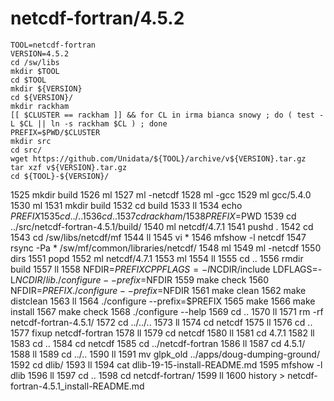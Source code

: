 netcdf-fortran/4.5.2
====================

    TOOL=netcdf-fortran
    VERSION=4.5.2
    cd /sw/libs
    mkdir $TOOL
    cd $TOOL
    mkdir ${VERSION}
    cd ${VERSION}/
    mkdir rackham
    [[ $CLUSTER == rackham ]] && for CL in irma bianca snowy ; do ( test -L $CL || ln -s rackham $CL ) ; done
    PREFIX=$PWD/$CLUSTER
    mkdir src
    cd src/
    wget https://github.com/Unidata/${TOOL}/archive/v${VERSION}.tar.gz
    tar xzf v${VERSION}.tar.gz 
    cd ${TOOL}-${VERSION}/

1525  mkdir build
1526  ml
1527  ml -netcdf
1528  ml -gcc
1529  ml gcc/5.4.0
1530  ml
1531  mkdir build
1532  cd build
1533  ll
1534  echo $PREFIX
1535  cd ../..
1536  cd ..
1537  cd rackham/
1538  PREFIX=$PWD
1539  cd ../src/netcdf-fortran-4.5.1/build/
1540  ml netcdf/4.7.1
1541  pushd .
1542  cd
1543  cd /sw/libs/netcdf/mf
1544  ll
1545  vi *
1546  mfshow -l netcdf
1547  rsync -Pa * /sw/mf/common/libraries/netcdf/
1548  ml
1549  ml -netcdf
1550  dirs
1551  popd
1552  ml netcdf/4.7.1
1553  ml
1554  ll
1555  cd ..
1556  rmdir build
1557  ll
1558  NFDIR=$PREFIX CPPFLAGS=-I$NCDIR/include LDFLAGS=-L$NCDIR/lib ./configure --prefix=$NFDIR
1559  make check
1560  NFDIR=$PREFIX  ./configure --prefix=$NFDIR
1561  make clean
1562  make distclean
1563  ll
1564  ./configure --prefix=$PREFIX
1565  make
1566  make install
1567  make check
1568  ./configure --help
1569  cd ..
1570  ll
1571  rm -rf netcdf-fortran-4.5.1/
1572  cd ../../..
1573  ll
1574  cd netcdf
1575  ll
1576  cd ..
1577  fixup netcdf-fortran
1578  ll
1579  cd netcdf
1580  ll
1581  cd 4.7.1
1582  ll
1583  cd ..
1584  cd netcdf
1585  cd ../netcdf-fortran
1586  ll
1587  cd 4.5.1/
1588  ll
1589  cd ../..
1590  ll
1591  mv glpk_old ../apps/doug-dumping-ground/
1592  cd dlib/
1593  ll
1594  cat dlib-19-15-install-README.md 
1595  mfshow -l dlib
1596  ll
1597  cd ..
1598  cd netcdf-fortran/
1599  ll
1600  history > netcdf-fortran-4.5.1_install-README.md
